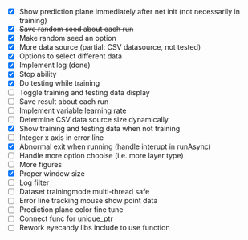 - [x] Show prediction plane immediately after net init (not necessarily in training)
- [x] ~~Save random seed about each run~~
- [x] Make random seed an option
- [x] More data source (partial: CSV datasource, not tested)
- [x] Options to select different data
- [x] Implement log (done)
- [x] Stop ability
- [x] Do testing while training
- [ ] Toggle training and testing data display
- [ ] Save result about each run
- [ ] Implement variable learning rate
- [ ] Determine CSV data source size dynamically
- [x] Show training and testing data when not training
- [ ] Integer x axis in error line
- [x] Abnormal exit when running (handle interupt in runAsync)
- [ ] Handle more option chooise (i.e. more layer type)
- [ ] More figures
- [x] Proper window size
- [ ] Log filter
- [ ] Dataset trainingmode multi-thread safe
- [ ] Error line tracking mouse show point data
- [ ] Prediction plane color fine tune
- [ ] Connect func for unique_ptr
- [ ] Rework eyecandy libs include to use function
